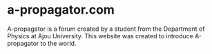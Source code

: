# a-propagator.com

A-propagator is a forum created by a student from the Department of Physics at Ajou University. This website was created to introduce A-propagator to the world.






